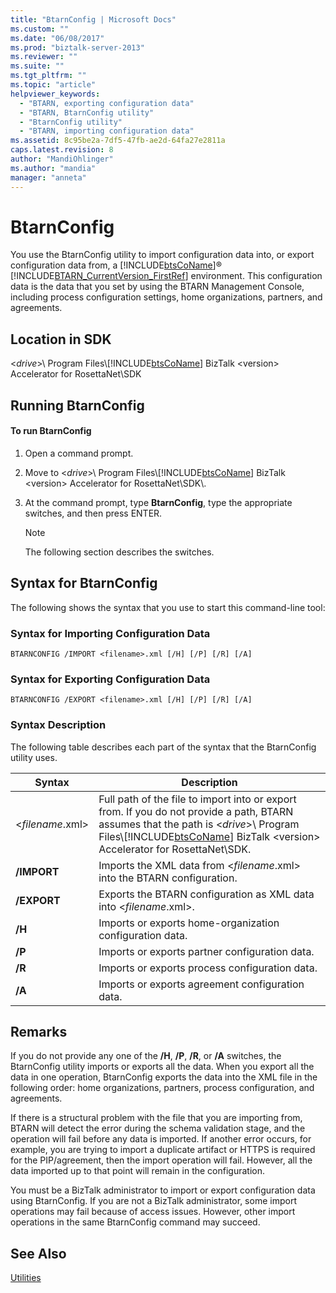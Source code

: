 ```yaml
---
title: "BtarnConfig | Microsoft Docs"
ms.custom: ""
ms.date: "06/08/2017"
ms.prod: "biztalk-server-2013"
ms.reviewer: ""
ms.suite: ""
ms.tgt_pltfrm: ""
ms.topic: "article"
helpviewer_keywords: 
  - "BTARN, exporting configuration data"
  - "BTARN, BtarnConfig utility"
  - "BtarnConfig utility"
  - "BTARN, importing configuration data"
ms.assetid: 8c95be2a-7df5-47fb-ae2d-64fa27e2811a
caps.latest.revision: 8
author: "MandiOhlinger"
ms.author: "mandia"
manager: "anneta"
---
```

# BtarnConfig
You use the BtarnConfig utility to import configuration data into, or export configuration data from, a [!INCLUDE[btsCoName](../../includes/btsconame-md.md)]® [!INCLUDE[BTARN_CurrentVersion_FirstRef](../../includes/btarn-currentversion-firstref-md.md)] environment. This configuration data is the data that you set by using the BTARN Management Console, including process configuration settings, home organizations, partners, and agreements.  
  
## Location in SDK  
 \<*drive*>\ Program Files\\[!INCLUDE[btsCoName](../../includes/btsconame-md.md)] BizTalk \<version> Accelerator for RosettaNet\SDK  
  
## Running BtarnConfig  
  
#### To run BtarnConfig  
  
1.  Open a command prompt.  
  
2.  Move to \<*drive*>\ Program Files\\[!INCLUDE[btsCoName](../../includes/btsconame-md.md)] BizTalk \<version> Accelerator for RosettaNet\SDK\\.  
  
3.  At the command prompt, type **BtarnConfig**, type the appropriate switches, and then press ENTER.  
  
    > [!NOTE]
    >  The following section describes the switches.  
  
## Syntax for BtarnConfig  
 The following shows the syntax that you use to start this command-line tool:  
  
### Syntax for Importing Configuration Data  
  
```  
BTARNCONFIG /IMPORT <filename>.xml [/H] [/P] [/R] [/A]  
```  
  
### Syntax for Exporting Configuration Data  
  
```  
BTARNCONFIG /EXPORT <filename>.xml [/H] [/P] [/R] [/A]  
```  
  
### Syntax Description  
 The following table describes each part of the syntax that the BtarnConfig utility uses.  
  
|Syntax|Description|  
|------------|-----------------|  
|\<*filename*.xml>|Full path of the file to import into or export from. If you do not provide a path, BTARN assumes that the path is \<*drive*>\ Program Files\\[!INCLUDE[btsCoName](../../includes/btsconame-md.md)] BizTalk \<version> Accelerator for RosettaNet\SDK.|  
|**/IMPORT**|Imports the XML data from \<*filename*.xml> into the BTARN configuration.|  
|**/EXPORT**|Exports the BTARN configuration as XML data into \<*filename*.xml>.|  
|**/H**|Imports or exports home-organization configuration data.|  
|**/P**|Imports or exports partner configuration data.|  
|**/R**|Imports or exports process configuration data.|  
|**/A**|Imports or exports agreement configuration data.|  
  
## Remarks  
 If you do not provide any one of the **/H**, **/P**, **/R**, or **/A** switches, the BtarnConfig utility imports or exports all the data. When you export all the data in one operation, BtarnConfig exports the data into the XML file in the following order: home organizations, partners, process configuration, and agreements.  
  
 If there is a structural problem with the file that you are importing from, BTARN will detect the error during the schema validation stage, and the operation will fail before any data is imported. If another error occurs, for example, you are trying to import a duplicate artifact or HTTPS is required for the PIP/agreement, then the import operation will fail. However, all the data imported up to that point will remain in the configuration.  
  
 You must be a BizTalk administrator to import or export configuration data using BtarnConfig. If you are not a BizTalk administrator, some import operations may fail because of access issues. However,  other import operations in the same BtarnConfig command may succeed.  
  
## See Also  
 [Utilities](../../adapters-and-accelerators/accelerator-rosettanet/utilities1.md)